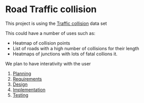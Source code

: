 # Road Traffic collision

This project is using the [Traffic collision](https://opendata.bristol.gov.uk/datasets/fff13e074ca74a14b9f444735b5b73bf_41/explore) data set  

This could have a number of uses such as:

- Heatmap of collision points
- List of roads with a high number of collisions for their length
- Heatmaps of junctions with lots of fatal collions it.

We plan to have interativity with the user 

1. [Planning](docs/planning.md)
2. [Requirements](docs/requirements.md)
3. [Design](docs/design.md)
4. [Implementation](docs/implementation.md)
5. [Testing](docs/testing.md)

